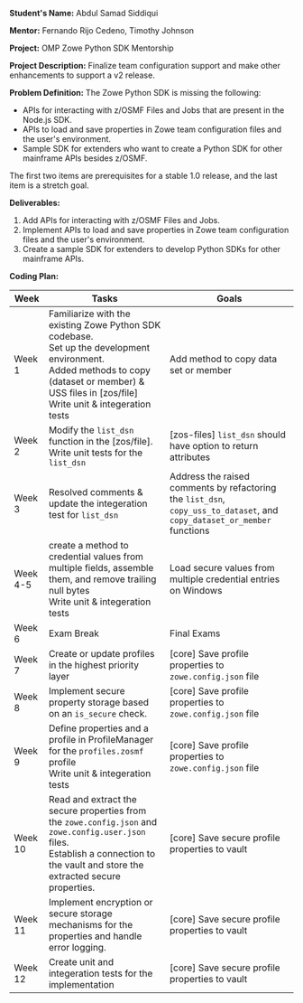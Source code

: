 **Student's Name:** Abdul Samad Siddiqui

**Mentor:** Fernando Rijo Cedeno, Timothy Johnson

**Project:** OMP Zowe Python SDK Mentorship

**Project Description:** Finalize team configuration support and make other enhancements to support a v2 release.

**Problem Definition:** The Zowe Python SDK is missing the following:
- APIs for interacting with z/OSMF Files and Jobs that are present in the Node.js SDK.
- APIs to load and save properties in Zowe team configuration files and the user's environment.
- Sample SDK for extenders who want to create a Python SDK for other mainframe APIs besides z/OSMF.

The first two items are prerequisites for a stable 1.0 release, and the last item is a stretch goal.

**Deliverables:**
1. Add APIs for interacting with z/OSMF Files and Jobs.
2. Implement APIs to load and save properties in Zowe team configuration files and the user's environment.
3. Create a sample SDK for extenders to develop Python SDKs for other mainframe APIs.

**Coding Plan:**

| Week | Tasks | Goals |
|------|-------|-------|
| Week 1 | Familiarize with the existing Zowe Python SDK codebase.<br>Set up the development environment.<br> Added methods to copy (dataset or member) & USS files in [zos/file]<br>Write unit & integeration tests  | Add method to copy data set or member |
| Week 2 | Modify the `list_dsn` function in the [zos/file].<br> Write unit tests for the `list_dsn` | [zos-files] `list_dsn` should have option to return attributes |
| Week 3 | Resolved comments & update the integeration test for `list_dsn`| Address the raised comments by refactoring the `list_dsn`, `copy_uss_to_dataset`, and `copy_dataset_or_member` functions |
| Week 4-5 | create a method to credential values from multiple fields, assemble them, and remove trailing null bytes<br>Write unit & integeration tests|Load secure values from multiple credential entries on Windows |
| Week 6 | Exam Break | Final Exams |
| Week 7 | Create or update profiles in the highest priority layer |[core]  Save profile properties to `zowe.config.json` file  |
| Week 8 | Implement secure property storage based on an `is_secure` check.| [core]  Save profile properties to `zowe.config.json` file  |
| Week 9 | Define properties and a profile in ProfileManager for the `profiles.zosmf` profile <br>Write unit & integeration tests| [core]  Save profile properties to `zowe.config.json` file  |
| Week 10 |Read and extract the secure properties from the `zowe.config.json` and `zowe.config.user.json` files.<br>Establish a connection to the vault and store the extracted secure properties.| [core] Save secure profile properties to vault|
| Week 11 | Implement encryption or secure storage mechanisms for the properties and handle error logging. |[core] Save secure profile properties to vault  |
| Week 12 | Create unit and integeration tests for the implementation |[core] Save secure profile properties to vault|
